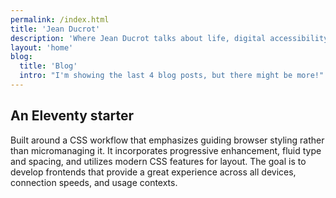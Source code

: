 ```yaml
---
permalink: /index.html
title: 'Jean Ducrot'
description: 'Where Jean Ducrot talks about life, digital accessibility, and other randomness'
layout: 'home'
blog:
  title: 'Blog'
  intro: "I'm showing the last 4 blog posts, but there might be more!"
---
```


## An Eleventy starter

Built around a CSS workflow that emphasizes guiding browser styling rather than micromanaging it. It incorporates progressive enhancement, fluid type and spacing, and utilizes modern CSS features for layout. The goal is to develop frontends that provide a great experience across all devices, connection speeds, and usage contexts.


